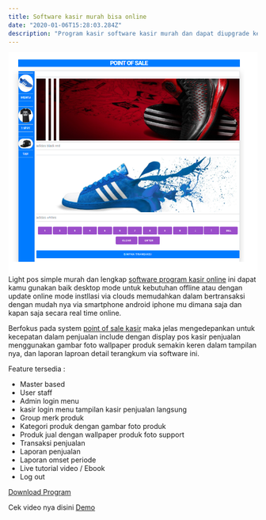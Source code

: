 ```yaml
---
title: Software kasir murah bisa online
date: "2020-01-06T15:28:03.284Z"
description: "Program kasir software kasir murah dan dapat diupgrade ke aplikasi kasir online mode untuk android iphone windows dengan wallpaper produk semakin keren pada display penjualan"
---
```

![software kasir mesin kasir online android iphone murah](./softwarekasirmurahkeren.png)
Light pos simple murah dan lengkap [software program kasir online](https://mesinkasir.netlify.com/softwarekasirmurah/) ini dapat kamu gunakan baik desktop mode untuk kebutuhan offline atau dengan update online mode instllasi via clouds memudahkan dalam bertransaksi dengan mudah nya via smartphone android iphone mu dimana saja dan kapan saja secara real time online.

Berfokus pada system [point of sale kasir](https://mesinkasir.netlify.com/softwarekasirmurah/) maka jelas mengedepankan untuk kecepatan dalam penjualan include dengan display pos kasir penjualan menggunakan gambar foto wallpaper produk semakin keren dalam tampilan nya, dan laporan laproan detail terangkum via software ini.

Feature tersedia :
+ Master based
+ User staff
+ Admin login menu
+ kasir login menu tampilan kasir penjualan langsung
+ Group merk produk
+ Kategori produk dengan gambar foto produk
+ Produk jual dengan wallpaper produk foto support
+ Transaksi penjualan
+ Laporan penjualan
+ Laporan omset periode
+ Live tutorial video / Ebook
+ Log out

[Download Program](https://mesinkasir.github.io/e-catalog/LIGHT%20POS%20NEW%20FASHIONABLE%20POINT%20OF%20SALE.pdf)

Cek video nya disini
[Demo](https://youtu.be/wBixsxzqyok)